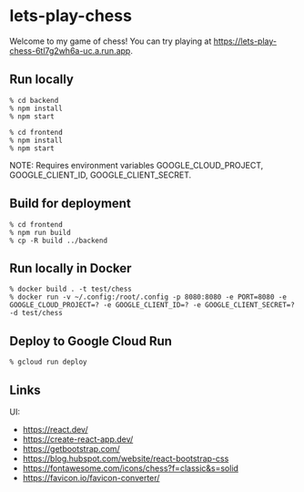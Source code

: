 # lets-play-chess

Welcome to my game of chess! You can try playing at https://lets-play-chess-6tl7g2wh6a-uc.a.run.app.

## Run locally

```
% cd backend
% npm install
% npm start
```

```
% cd frontend
% npm install
% npm start
```

NOTE: Requires environment variables GOOGLE_CLOUD_PROJECT, GOOGLE_CLIENT_ID, GOOGLE_CLIENT_SECRET.

## Build for deployment

```
% cd frontend
% npm run build
% cp -R build ../backend
```

## Run locally in Docker

```
% docker build . -t test/chess
% docker run -v ~/.config:/root/.config -p 8080:8080 -e PORT=8080 -e GOOGLE_CLOUD_PROJECT=? -e GOOGLE_CLIENT_ID=? -e GOOGLE_CLIENT_SECRET=? -d test/chess
```

## Deploy to Google Cloud Run

```
% gcloud run deploy
```

## Links

UI:

* https://react.dev/
* https://create-react-app.dev/
* https://getbootstrap.com/
* https://blog.hubspot.com/website/react-bootstrap-css
* https://fontawesome.com/icons/chess?f=classic&s=solid
* https://favicon.io/favicon-converter/

